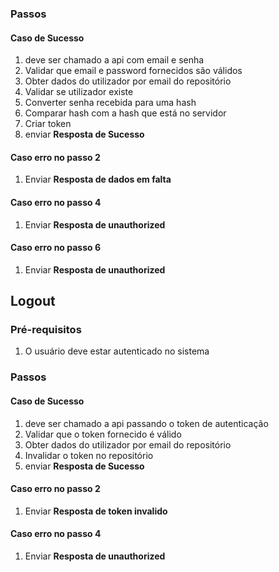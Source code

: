 ### Passos

#### Caso de Sucesso

1. deve ser chamado a api com email e senha
2. Validar que email e password fornecidos são válidos
3. Obter dados do utilizador por email do repositório
4. Validar se utilizador existe
5. Converter senha recebida para uma hash
6. Comparar hash com a hash que está no servidor
7. Criar token
8. enviar **Resposta de Sucesso**

#### Caso erro no passo 2

1. Enviar **Resposta de dados em falta**

#### Caso erro no passo 4

1. Enviar **Resposta de unauthorized**

#### Caso erro no passo 6

1. Enviar **Resposta de unauthorized**


## Logout

### Pré-requisitos

1. O usuário deve estar autenticado no sistema


### Passos

#### Caso de Sucesso

1. deve ser chamado a api passando o token de autenticação
2. Validar que o token  fornecido é válido
3. Obter dados do utilizador por email do repositório
4. Invalidar o token no repositório
5. enviar **Resposta de Sucesso**

#### Caso erro no passo 2

1. Enviar **Resposta de token invalido**

#### Caso erro no passo 4

1. Enviar **Resposta de unauthorized**



